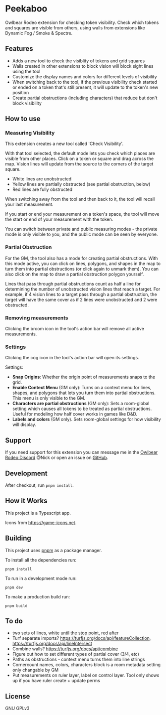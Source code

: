 # Peekaboo

Owlbear Rodeo extension for checking token visibility. Check which tokens and squares are visible from others, using walls from extensions like Dynamic Fog / Smoke & Spectre.

## Features

-   Adds a new tool to check the visiblity of tokens and grid squares
-   Walls created in other extensions to block vision will block sight lines using the tool
-   Customize the display names and colors for different levels of visibility
-   When switching back to the tool, if the previous visibility check started or ended on a token that's still present, it will update to the token's new position
-   Create partial obstructions (including characters) that reduce but don't block visibility

## How to use

### Measuring Visibility

This extension creates a new tool called 'Check Visibility'.

With that tool selected, the default mode lets you check which places are visible from other places. Click on a token or square and drag across the map. Vision lines will update from the source to the corners of the target square.

-   White lines are unobstructed
-   Yellow lines are partially obstructed (see partial obstruction, below)
-   Red lines are fully obstructed

When switching away from the tool and then back to it, the tool will recall your last measurement.

If you start or end your measurement on a token's space, the tool will move the start or end of your measurement with the token.

You can switch between private and public measuring modes - the private mode is only visible to you, and the public mode can be seen by everyone.

### Partial Obstruction

For the GM, the tool also has a mode for creating partial obstructions. With this mode active, you can click on lines, polygons, and shapes in the map to turn them into partial obstructions (or click again to unmark them). You can also click on the map to draw a partial obstruction polygon yourself.

Lines that pass through partial obstructions count as half a line for determining the number of unobstructed vision lines that reach a target. For example, if 4 vision lines to a target pass through a partial obstruction, the target will have the same cover as if 2 lines were unobstructed and 2 were obstructed.

### Removing measurements

Clicking the broom icon in the tool's action bar will remove all active measurements.

### Settings

Clicking the cog icon in the tool's action bar will open its settings.

Settings:

-   **Snap Origins**: Whether the origin point of measurements snaps to the grid.
-   **Enable Context Menu** (GM only): Turns on a context menu for lines, shapes, and polygons that lets you turn them into partial obstructions. This menu is only visible to the GM.
-   **Characters are partial obstructions** (GM only): Sets a room-global setting which causes all tokens to be treated as partial obstructions. Useful for modeling how half cover works in games like D&D.
-   **Labels and colors** (GM only). Sets room-global settings for how visibility will display.

## Support

If you need support for this extension you can message me in the [Owlbear Rodeo Discord](https://discord.com/invite/u5RYMkV98s) @Nick or open an issue on [GitHub](https://github.com/desain/owlbear-peekaboo/issues).

## Development

After checkout, run `pnpm install`.

## How it Works

This project is a Typescript app.

Icons from https://game-icons.net.

## Building

This project uses [pnpm](https://pnpm.io/) as a package manager.

To install all the dependencies run:

`pnpm install`

To run in a development mode run:

`pnpm dev`

To make a production build run:

`pnpm build`

## To do

-   two sets of lines, white until the stop point, red after
-   Turf separate imports? https://turfjs.org/docs/api/featureCollection, https://turfjs.org/docs/api/lineIntersect
-   Combine walls? https://turfjs.org/docs/api/combine
-   Figure out how to set different types of partial cover (3/4, etc)
-   Paths as obstructions - context menu turns them into line strings
-   Cornercount names, colors, characters block is a room metadata setting only changable by GM
-   Put measurements on ruler layer, label on control layer. Tool only shows up if you have ruler create + update perms

## License

GNU GPLv3
